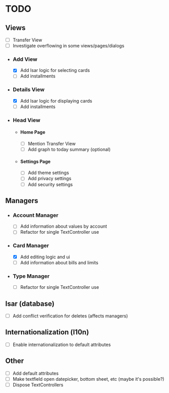 # TODO

## Views
- [ ] Transfer View
- [ ] Investigate overflowing in some views/pages/dialogs

- ### Add View
    - [x] Add Isar logic for selecting cards
    - [ ] Add installments

- ### Details View
    - [x] Add Isar logic for displaying cards
    - [ ] Add installments

- ### Head View

    - #### Home Page
        - [ ] Mention Transfer View
        - [ ] Add graph to today summary (optional)

    - #### Settings Page
        - [ ] Add theme settings
        - [ ] Add privacy settings
        - [ ] Add security settings

## Managers

- ### Account Manager
    - [ ] Add information about values by account
    - [ ] Refactor for single TextController use

- ### Card Manager
    - [x] Add editing logic and ui
    - [ ] Add information about bills and limits

- ### Type Manager
    - [ ] Refactor for single TextController use

## Isar (database)
- [ ] Add conflict verification for deletes (affects managers)

## Internationalization (l10n)
- [ ] Enable internationalization to default attributes

## Other
- [ ] Add default attributes
- [ ] Make textfield open datepicker, bottom sheet, etc (maybe it's possible?)
- [ ] Dispose TextControllers
